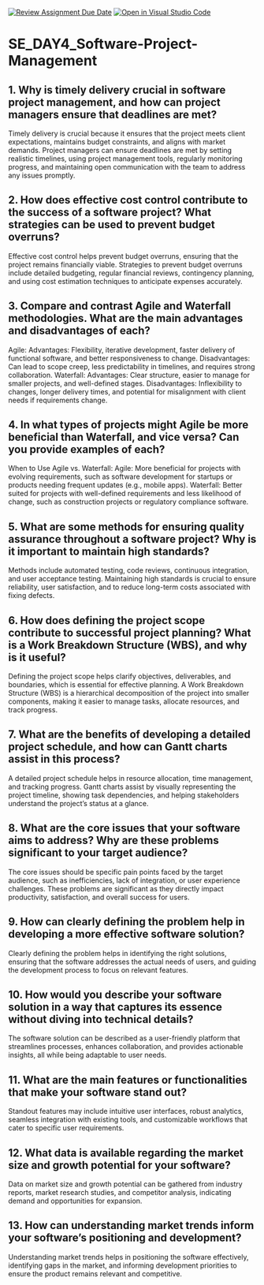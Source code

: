 [![Review Assignment Due Date](https://classroom.github.com/assets/deadline-readme-button-22041afd0340ce965d47ae6ef1cefeee28c7c493a6346c4f15d667ab976d596c.svg)](https://classroom.github.com/a/9pw6JKcu)
[![Open in Visual Studio Code](https://classroom.github.com/assets/open-in-vscode-2e0aaae1b6195c2367325f4f02e2d04e9abb55f0b24a779b69b11b9e10269abc.svg)](https://classroom.github.com/online_ide?assignment_repo_id=18596502&assignment_repo_type=AssignmentRepo)
# SE_DAY4_Software-Project-Management
## 1. Why is timely delivery crucial in software project management, and how can project managers ensure that deadlines are met?

Timely delivery is crucial because it ensures that the project meets client expectations, maintains budget constraints, and aligns with market demands. Project managers can ensure deadlines are met by setting realistic timelines, using project management tools, regularly monitoring progress, and maintaining open communication with the team to address any issues promptly.
## 2. How does effective cost control contribute to the success of a software project? What strategies can be used to prevent budget overruns?

Effective cost control helps prevent budget overruns, ensuring that the project remains financially viable. Strategies to prevent budget overruns include detailed budgeting, regular financial reviews, contingency planning, and using cost estimation techniques to anticipate expenses accurately.
## 3. Compare and contrast Agile and Waterfall methodologies. What are the main advantages and disadvantages of each?

Agile:
Advantages: Flexibility, iterative development, faster delivery of functional software, and better responsiveness to change.
Disadvantages: Can lead to scope creep, less predictability in timelines, and requires strong collaboration.
Waterfall:
Advantages: Clear structure, easier to manage for smaller projects, and well-defined stages.
Disadvantages: Inflexibility to changes, longer delivery times, and potential for misalignment with client needs if requirements change.
## 4. In what types of projects might Agile be more beneficial than Waterfall, and vice versa? Can you provide examples of each?

When to Use Agile vs. Waterfall:
Agile: More beneficial for projects with evolving requirements, such as software development for startups or products needing frequent updates (e.g., mobile apps).
Waterfall: Better suited for projects with well-defined requirements and less likelihood of change, such as construction projects or regulatory compliance software.
## 5. What are some methods for ensuring quality assurance throughout a software project? Why is it important to maintain high standards?

Methods include automated testing, code reviews, continuous integration, and user acceptance testing. Maintaining high standards is crucial to ensure reliability, user satisfaction, and to reduce long-term costs associated with fixing defects.
## 6. How does defining the project scope contribute to successful project planning? What is a Work Breakdown Structure (WBS), and why is it useful?

Defining the project scope helps clarify objectives, deliverables, and boundaries, which is essential for effective planning. A Work Breakdown Structure (WBS) is a hierarchical decomposition of the project into smaller components, making it easier to manage tasks, allocate resources, and track progress.
## 7. What are the benefits of developing a detailed project schedule, and how can Gantt charts assist in this process?

A detailed project schedule helps in resource allocation, time management, and tracking progress. Gantt charts assist by visually representing the project timeline, showing task dependencies, and helping stakeholders understand the project’s status at a glance.
## 8. What are the core issues that your software aims to address? Why are these problems significant to your target audience?

The core issues should be specific pain points faced by the target audience, such as inefficiencies, lack of integration, or user experience challenges. These problems are significant as they directly impact productivity, satisfaction, and overall success for users.
## 9. How can clearly defining the problem help in developing a more effective software solution?

Clearly defining the problem helps in identifying the right solutions, ensuring that the software addresses the actual needs of users, and guiding the development process to focus on relevant features.
## 10. How would you describe your software solution in a way that captures its essence without diving into technical details?

The software solution can be described as a user-friendly platform that streamlines processes, enhances collaboration, and provides actionable insights, all while being adaptable to user needs.
## 11. What are the main features or functionalities that make your software stand out?

Standout features may include intuitive user interfaces, robust analytics, seamless integration with existing tools, and customizable workflows that cater to specific user requirements.
## 12. What data is available regarding the market size and growth potential for your software?

Data on market size and growth potential can be gathered from industry reports, market research studies, and competitor analysis, indicating demand and opportunities for expansion.
## 13. How can understanding market trends inform your software’s positioning and development?

Understanding market trends helps in positioning the software effectively, identifying gaps in the market, and informing development priorities to ensure the product remains relevant and competitive.
